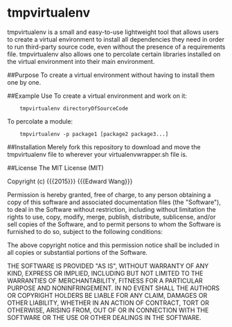 tmpvirtualenv
=====

tmpvirtualenv is a small and easy-to-use lightweight tool that allows users to create a virtual environment to install all dependencies they need in order to run third-party source code, even without the presence of a requirements file. tmpvirtualenv also allows one to percolate certain libraries installed on the virtual environment into their main environment. 

##Purpose
To create a virtual environment without having to install them one by one.

##Example Use
To create a virtual environment and work on it:
```
	tmpvirtualenv directoryOfSourceCode
```
To percolate a module:
```
	tmpvirtualenv -p package1 [package2 package3...]
```

##Installation
Merely fork this repository to download and move the tmpvirtualenv file to wherever your virtualenvwrapper.sh file is.

##License
The MIT License (MIT)

Copyright (c) {{{2015}}} {{{Edward Wang}}}

Permission is hereby granted, free of charge, to any person obtaining a copy of this software and associated documentation files (the "Software"), to deal in the Software without restriction, including without limitation the rights to use, copy, modify, merge, publish, distribute, sublicense, and/or sell copies of the Software, and to permit persons to whom the Software is furnished to do so, subject to the following conditions:

The above copyright notice and this permission notice shall be included in all copies or substantial portions of the Software.

THE SOFTWARE IS PROVIDED "AS IS", WITHOUT WARRANTY OF ANY KIND, EXPRESS OR IMPLIED, INCLUDING BUT NOT LIMITED TO THE WARRANTIES OF MERCHANTABILITY, FITNESS FOR A PARTICULAR PURPOSE AND NONINFRINGEMENT. IN NO EVENT SHALL THE AUTHORS OR COPYRIGHT HOLDERS BE LIABLE FOR ANY CLAIM, DAMAGES OR OTHER LIABILITY, WHETHER IN AN ACTION OF CONTRACT, TORT OR OTHERWISE, ARISING FROM, OUT OF OR IN CONNECTION WITH THE SOFTWARE OR THE USE OR OTHER DEALINGS IN THE SOFTWARE.
